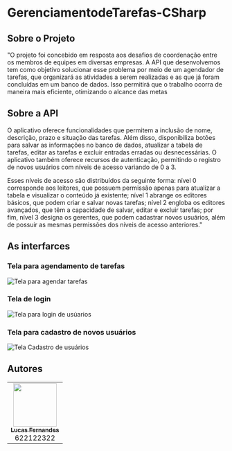# GerenciamentodeTarefas-CSharp
## Sobre o Projeto
"O projeto foi concebido em resposta aos desafios de coordenação entre os membros de equipes em diversas empresas. A API que desenvolvemos tem como objetivo solucionar esse problema por meio de um agendador de tarefas, que organizará as atividades a serem realizadas
e as que já foram concluídas em um banco de dados. Isso permitirá que o trabalho ocorra de maneira mais eficiente, otimizando o alcance das metas
## Sobre a API
O aplicativo oferece funcionalidades que permitem a inclusão de nome, descrição, prazo e situação das tarefas. Além disso, disponibiliza botões para salvar as informações no banco de dados, atualizar a tabela de tarefas, editar as tarefas e excluir entradas erradas 
ou desnecessárias. O aplicativo também oferece recursos de autenticação, permitindo o registro de novos usuários com níveis de acesso variando de 0 a 3.

Esses níveis de acesso são distribuídos da seguinte forma: nível 0 corresponde aos leitores, que possuem permissão apenas para atualizar a tabela e visualizar o conteúdo já existente; nível 1 abrange os editores básicos, que podem criar e salvar novas tarefas; 
nível 2 engloba os editores avançados, que têm a capacidade de salvar, editar e excluir tarefas; por fim, nível 3 designa os gerentes, que podem cadastrar novos usuários, além de possuir as mesmas permissões dos níveis de acesso anteriores."
## As interfarces
### Tela para agendamento de tarefas
![Tela para agendar tarefas](https://uploaddeimagens.com.br/images/004/653/421/original/Screenshot_4.png?1698847515)
### Tela de login
![Tela para login de usúarios](https://uploaddeimagens.com.br/images/004/653/424/original/Screenshot_1.png?1698847572)
### Tela para cadastro de novos usuários
![Tela Cadastro de usuários](https://uploaddeimagens.com.br/images/004/653/425/original/Screenshot_2.png?1698847594)

## Autores

<!-- ALL-CONTRIBUTORS-LIST:START - Do not remove or modify this section -->
<!-- prettier-ignore-start -->
<!-- markdownlint-disable -->
<table>
  <tr>
    <td align="center"><a href="https://github.com/LucasFernandesF"><img src="https://avatars.githubusercontent.com/u/103151835?v=4" width="100px;" alt=""/><br /><sub><b>Lucas Fernandes</b></sub></a><br /> <a>622122322</a></td>
  <tr>
<table
<!-- markdownlint-restore -->
<!-- prettier-ignore-end -->
    
<!-- ALL-CONTRIBUTORS-LIST:END -->
